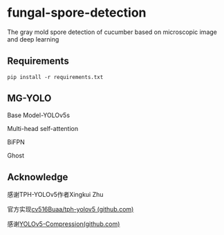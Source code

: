 # fungal-spore-detection

The gray mold spore detection of cucumber based on microscopic image and deep learning

## Requirements

```shell
pip install -r requirements.txt
```

## MG-YOLO 

Base Model-YOLOv5s

Multi-head self-attention

BiFPN

Ghost 


## Acknowledge

感谢TPH-YOLOv5作者Xingkui Zhu 

官方实现[cv516Buaa/tph-yolov5 (github.com)](https://github.com/cv516Buaa/tph-yolov5)

感谢[YOLOv5-Compression(github.com)](https://github.com/Gumpest/YOLOv5-Multibackbone-Compression)